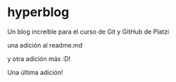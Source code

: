 # hyperblog
Un blog increíble para el curso de Git y GitHub de Platzi

una adición al readme.md

y otra adición más :D!

Una última adición!